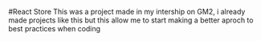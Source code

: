 #React Store
This was a project made in my intership on GM2, i already made projects like this but this allow me to start making a better aproch to best practices when coding

